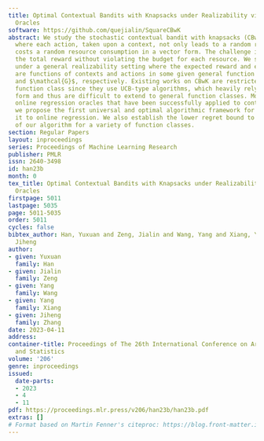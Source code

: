 ```yaml
---
title: Optimal Contextual Bandits with Knapsacks under Realizability via Regression
  Oracles
software: https://github.com/quejialin/SquareCBwK
abstract: We study the stochastic contextual bandit with knapsacks (CBwK) problem,
  where each action, taken upon a context, not only leads to a random reward but also
  costs a random resource consumption in a vector form. The challenge is to maximize
  the total reward without violating the budget for each resource. We study this problem
  under a general realizability setting where the expected reward and expected cost
  are functions of contexts and actions in some given general function classes $\mathcal{F}$
  and $\mathcal{G}$, respectively. Existing works on CBwK are restricted to the linear
  function class since they use UCB-type algorithms, which heavily rely on the linear
  form and thus are difficult to extend to general function classes. Motivated by
  online regression oracles that have been successfully applied to contextual bandits,
  we propose the first universal and optimal algorithmic framework for CBwK by reducing
  it to online regression. We also establish the lower regret bound to show the optimality
  of our algorithm for a variety of function classes.
section: Regular Papers
layout: inproceedings
series: Proceedings of Machine Learning Research
publisher: PMLR
issn: 2640-3498
id: han23b
month: 0
tex_title: Optimal Contextual Bandits with Knapsacks under Realizability via Regression
  Oracles
firstpage: 5011
lastpage: 5035
page: 5011-5035
order: 5011
cycles: false
bibtex_author: Han, Yuxuan and Zeng, Jialin and Wang, Yang and Xiang, Yang and Zhang,
  Jiheng
author:
- given: Yuxuan
  family: Han
- given: Jialin
  family: Zeng
- given: Yang
  family: Wang
- given: Yang
  family: Xiang
- given: Jiheng
  family: Zhang
date: 2023-04-11
address:
container-title: Proceedings of The 26th International Conference on Artificial Intelligence
  and Statistics
volume: '206'
genre: inproceedings
issued:
  date-parts:
  - 2023
  - 4
  - 11
pdf: https://proceedings.mlr.press/v206/han23b/han23b.pdf
extras: []
# Format based on Martin Fenner's citeproc: https://blog.front-matter.io/posts/citeproc-yaml-for-bibliographies/
---
```

